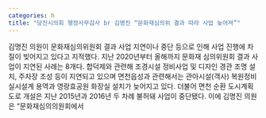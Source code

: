 ```yaml
---
categories: h
title: "당진시의회 행정사무감사 br 김명진 “문화재심의위 결과 따라 사업 늦어져”"
---
```

김명진 의원이 문화재심의위원회 결과 사업 지연이나 중단 등으로 인해 사업 진행에 차질이 빚어지고 있다고 지적했다. 지난 2020년부터 올해까지 문화재 심의위원회 결과 사업이 지연된 사례는 8개다. 합덕제와 관련해 조경시설 정비사업 및 디자인 경관 조명 설치, 주차장 조성 등이 지연되고 있으며 면천읍성과 관련해서는 관아시설(객사) 복원정비 실시설계 용역과 영랑효공원 화장실 설치가 늦어지고 있다. 더불어 면천 순환 도시계획도로 개설은 지난 2015년과 2016년 두 차례 불허돼 사업이 중단됐다. 이에 김명진 의원은 “문화재심의의원회에서